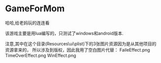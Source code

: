 # GameForMom
哈哈,给老妈玩的连连看

该游戏主要是用lua编写的，只测试了windows和android版本.

注意,其中在这个目录(Resources\ui\plist)下的3张图片资源因为是从其他项目的资源拿来的，
所以涉及到版权，因此我用了空白图片代替：
FaileEffect.png
TimeOverEffect.png
WinEffect.png